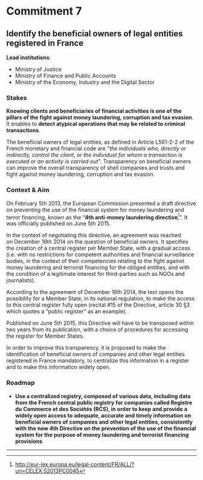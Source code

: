 # Commitment 7

## Identify the beneficial owners of legal entities registered in France

**Lead institutions**:
- Ministry of Justice
- Ministry of Finance and Public Accounts
- Ministry of the Economy, Industry and the Digital Sector

### Stakes

**Knowing clients and beneficiaries of financial activities is one of the pillars of the fight against money laundering, corruption and tax evasion**. It enables to **detect atypical operations that may be related to criminal transactions**.

The beneficial owners of legal entities, as defined in Article L561-2-2 of the French monetary and financial code are "_the individuals who, directly or indirectly, control the client, or the individual for whom a transaction is executed or an activity is carried out_". Transparency on beneficial owners can improve the overall transparency of shell companies and trusts and fight against money laundering, corruption and tax evasion.

### Context & Aim

On February 5th 2013, the European Commission presented a draft directive on preventing the use of the financial system for money laundering and terror financing, known as the “**4th anti-money laundering directive**[^1]”. It was officially published on June 5th 2015.

In the context of negotiating this directive, an agreement was reached on December 16th 2014 on the question of beneficial owners. It specifies the creation of a central register per Member State, with a gradual access (i.e. with no restrictions for competent authorities and financial surveillance bodies, in the context of their competencies relating to the fight against money laundering and terrorist financing for the obliged entities, and with the condition of a legitimate interest for third-parties such as NGOs and journalists).

According to the agreement of December 16th 2014, the text opens the possibility for a Member State, in its national regulation, to make the access to this central register fully open (recital #15 of the Directive, article 30 §3 which quotes a “public register” as an example).

Published on June 5th 2015, this Directive will have to be transposed within two years from its publication, with a choice of procedures for accessing the register for Member States.

In order to improve this transparency, it is proposed to make the identification of beneficial owners of companies and other legal entities registered in France mandatory, to centralize this information in a register and to make this information widely open.

### Roadmap

- **Use a centralized registry, composed of various data, including data from the French central public registry for companies called Registre du Commerce et des Sociétés (RCS), in order to keep and provide a widely open access to adequate, accurate and timely information on beneficial owners of companies and other legal entities, consistently with the new 4th Directive on the prevention of the use of the financial system for the purpose of money laundering and terrorist financing provisions**

----

[^1]: http://eur-lex.europa.eu/legal-content/FR/ALL/?uri=CELEX:52013PC0045
